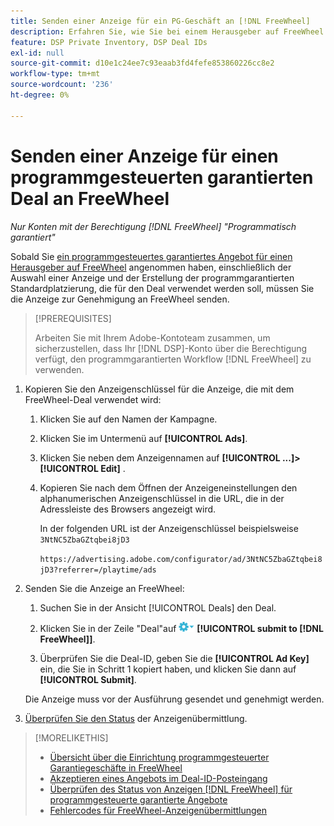 ```yaml
---
title: Senden einer Anzeige für ein PG-Geschäft an [!DNL FreeWheel]
description: Erfahren Sie, wie Sie bei einem Herausgeber auf FreeWheel eine Genehmigung für eine Anzeige für ein programmgesteuertes garantiertes Angebot anfordern können.
feature: DSP Private Inventory, DSP Deal IDs
exl-id: null
source-git-commit: d10e1c24ee7c93eaab3fd4fefe853860226cc8e2
workflow-type: tm+mt
source-wordcount: '236'
ht-degree: 0%

---
```


# Senden einer Anzeige für einen programmgesteuerten garantierten Deal an FreeWheel

*Nur Konten mit der Berechtigung  [!DNL FreeWheel] &quot;Programmatisch garantiert&quot;*

Sobald Sie [ein programmgesteuertes garantiertes Angebot für einen Herausgeber auf FreeWheel](#programmatic-guaranteed-set-up.md#pg-setup-deal-id-inbox) angenommen haben, einschließlich der Auswahl einer Anzeige und der Erstellung der programmgarantierten Standardplatzierung, die für den Deal verwendet werden soll, müssen Sie die Anzeige zur Genehmigung an FreeWheel senden.

>[!PREREQUISITES]
>
>Arbeiten Sie mit Ihrem Adobe-Kontoteam zusammen, um sicherzustellen, dass Ihr [!DNL DSP]-Konto über die Berechtigung verfügt, den programmgarantierten Workflow [!DNL FreeWheel] zu verwenden.

1. Kopieren Sie den Anzeigenschlüssel für die Anzeige, die mit dem FreeWheel-Deal verwendet wird:

   1. Klicken Sie auf den Namen der Kampagne.

   1. Klicken Sie im Untermenü auf **[!UICONTROL Ads]**.

   1. Klicken Sie neben dem Anzeigennamen auf **[!UICONTROL ...]>[!UICONTROL Edit]** .

   1. Kopieren Sie nach dem Öffnen der Anzeigeneinstellungen den alphanumerischen Anzeigenschlüssel in die URL, die in der Adressleiste des Browsers angezeigt wird.

      In der folgenden URL ist der Anzeigenschlüssel beispielsweise `3NtNC5ZbaGZtqbei8jD3`

      `https://advertising.adobe.com/configurator/ad/3NtNC5ZbaGZtqbei8jD3?referrer=/playtime/ads`

1. Senden Sie die Anzeige an FreeWheel:

   1. Suchen Sie in der Ansicht [!UICONTROL Deals] den Deal.

   1. Klicken Sie in der Zeile &quot;Deal&quot;auf ![Menü &quot;Optionen](/help/dsp/assets/options-menu.png) **[!UICONTROL submit to [!DNL FreeWheel]]**.

   1. Überprüfen Sie die Deal-ID, geben Sie die **[!UICONTROL Ad Key]** ein, die Sie in Schritt 1 kopiert haben, und klicken Sie dann auf **[!UICONTROL Submit]**.

   Die Anzeige muss vor der Ausführung gesendet und genehmigt werden.

1. [Überprüfen Sie den Status](freewheel-check-status.md) der Anzeigenübermittlung.

>[!MORELIKETHIS]
>
>* [Übersicht über die Einrichtung programmgesteuerter Garantiegeschäfte in FreeWheel](freewheel-overview.md)
>* [Akzeptieren eines Angebots im Deal-ID-Posteingang](deal-id-inbox-accept.md)
>* [Überprüfen des Status von Anzeigen  [!DNL FreeWheel] für programmgesteuerte garantierte Angebote](freewheel-check-status.md)
>* [Fehlercodes für FreeWheel-Anzeigenübermittlungen](freewheel-error-codes.md)

